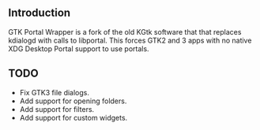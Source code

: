 Introduction
------------

GTK Portal Wrapper is a fork of the old KGtk software that that replaces
kdialogd with calls to libportal. This forces GTK2 and 3 apps with no native
XDG Desktop Portal support to use portals.

TODO
----

- Fix GTK3 file dialogs.
- Add support for opening folders.
- Add support for filters.
- Add support for custom widgets.
